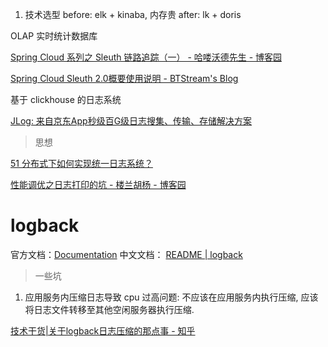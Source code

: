 1. 技术选型
before: elk + kinaba, 内存贵
after: lk + doris 


OLAP 实时统计数据库


[Spring Cloud 系列之 Sleuth 链路追踪（一） - 哈喽沃德先生 - 博客园](https://www.cnblogs.com/mrhelloworld/p/sleuth1.html)

[Spring Cloud Sleuth 2.0概要使用说明 - BTStream's Blog](https://blog.btstream.net/post/2019-01-14-spring-cloud-sleuth-2.0%E6%A6%82%E8%A6%81%E4%BD%BF%E7%94%A8%E8%AF%B4%E6%98%8E/)

基于 clickhouse 的日志系统

[JLog: 来自京东App秒级百G级日志搜集、传输、存储解决方案](https://gitee.com/jd-platform-opensource/jlog?_from=gitee_search)


> 思想

[51 分布式下如何实现统一日志系统？](https://learn.lianglianglee.com/%E4%B8%93%E6%A0%8F/%E5%88%86%E5%B8%83%E5%BC%8F%E6%8A%80%E6%9C%AF%E5%8E%9F%E7%90%86%E4%B8%8E%E5%AE%9E%E6%88%9845%E8%AE%B2-%E5%AE%8C/51%20%E5%88%86%E5%B8%83%E5%BC%8F%E4%B8%8B%E5%A6%82%E4%BD%95%E5%AE%9E%E7%8E%B0%E7%BB%9F%E4%B8%80%E6%97%A5%E5%BF%97%E7%B3%BB%E7%BB%9F%EF%BC%9F.md)

[性能调优之日志打印的坑 - 楼兰胡杨 - 博客园](https://www.cnblogs.com/east7/p/18013052)

# logback
官方文档：[Documentation](https://logback.qos.ch/documentation.html)
中文文档：  [README | logback](https://logbackcn.gitbook.io/logback)

> 一些坑 

1. 应用服务内压缩日志导致 cpu 过高问题: 不应该在应用服务内执行压缩, 应该将日志文件转移至其他空闲服务器执行压缩.

[技术干货|关于logback日志压缩的那点事 - 知乎](https://zhuanlan.zhihu.com/p/133425425)